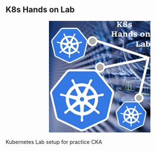  ## **K8s Hands on Lab**
<p align="center">
    <a href="https://github.com/csbisht/K8s-Lab">
        <img src="https://github.com/csbisht/K8s-Lab/blob/main/images/K8_Handson_Lab.png" height="300" alt="K8s Lab">
    </a>
</p>

Kubernetes Lab setup for practice CKA
